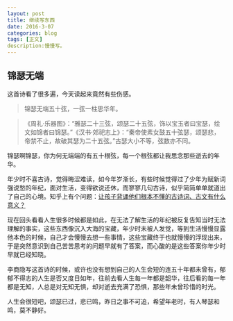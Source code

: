 ```yaml
---
layout: post
title: 继续写东西
date: 2016-3-07
categories: blog
tags: [正文]
description:慢慢写。
---
```


## 锦瑟无端

这首诗看了很多遍，今天读起来竟然有些伤感。

> 锦瑟无端五十弦，一弦一柱思华年。

> 《周礼·乐器图》：“雅瑟二十三弦，颂瑟二十五弦，饰以宝玉者曰宝瑟，绘文如锦者曰锦瑟。”《汉书·郊祀志上》：“秦帝使素女鼓五十弦瑟，颂瑟悲，帝禁不止，故破其瑟为二十五弦。”古瑟大小不等，弦数亦不同。


锦瑟啊锦瑟，你为何无端端的有五十根弦，每一个根弦都让我思念那些逝去的年华。

年少时不喜古诗，觉得晦涩难读，如今年岁渐长，有些时候觉得过了少年为赋新词强说愁的年纪，面对生活，变得欲说还休，而寥寥几句古诗，似乎简简单单就道出了自己的心境。知乎上有个问题：[让孩子背诵他们根本不懂的古诗词、古文有什么意义？](https://www.zhihu.com/question/25309580/answer/53140316)

现在回头看看人生很多时候都是如此，在无法了解生活的年纪被反复告知当时无法理解的事实，这些东西像沉入大海的宝藏，年少时未被人发觉，等到生活慢慢显露他本色的时候，自己才会慢慢去想一些事情，这些宝藏终于也就慢慢的浮现出来，于是突然意识到自己苦苦思考的问题早就有了答案，而心酸的是这些答案你年少时早就已经知晓。

李商隐写这首诗的时候，或许也没有想到自己的人生会短的连五十年都未曾有，郁郁不得志的人生是否又度日如年，往前去看人生每一年都是韶华，往后看的每一年都是无知，人总是对无知无惧，却对逝去充满了恐惧，那些年未曾珍惜的时光。

人生会很短吧，颂瑟已过，悲已鸣，昨日之事不可追，希望年老时，有人琴瑟和鸣，莫不静好。













